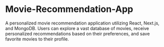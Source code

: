 # Movie-Recommendation-App
A personalized movie recommendation application utilizing React, Next.js, and MongoDB. Users can explore a vast database of movies, receive personalized recommendations based on their preferences, and save favorite movies to their profile.
